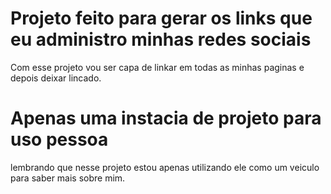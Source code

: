 # Projeto feito para gerar os links que eu administro minhas redes sociais
Com esse projeto vou ser capa de linkar em todas as minhas paginas e depois deixar lincado.

# Apenas uma instacia de projeto para uso pessoa
lembrando que nesse projeto estou apenas utilizando ele como um veiculo para saber mais sobre mim.